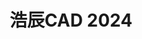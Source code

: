 ﻿---
id: 1943
title: "浩辰CAD 2024"
weight: 1943
version: "24.1"
updateTime: "2024-02-28T09:21:04"
debName: "http://app.loongapps.cn:8090/upload/file/gstarcad_24.1_loongarch64.deb"
debSize: "275.3 MB"
command: "/opt/apps/gstarcad/v2024/files/gclauncher.sh"
---
